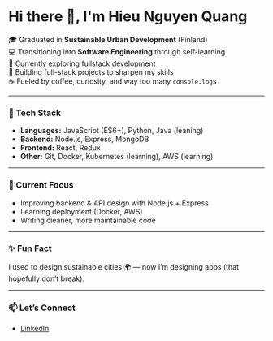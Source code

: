 # Hi there 👋, I'm Hieu Nguyen Quang 

🎓 Graduated in **Sustainable Urban Development** (Finland)  
💻 Transitioning into **Software Engineering** through self-learning  
🌱 Currently exploring fullstack development  
🚀 Building full-stack projects to sharpen my skills  
☕ Fueled by coffee, curiosity, and way too many `console.log`s  

---

### 🔧 Tech Stack  
- **Languages:** JavaScript (ES6+), Python, Java (leaning) 
- **Backend:** Node.js, Express, MongoDB  
- **Frontend:** React, Redux  
- **Other:** Git, Docker, Kubernetes (learning), AWS (learning)  

---

### 📌 Current Focus  
- Improving backend & API design with Node.js + Express  
- Learning deployment (Docker, AWS)  
- Writing cleaner, more maintainable code  

---

### ✨ Fun Fact  
I used to design sustainable cities 🌍 — now I’m designing apps (that hopefully don’t break).  

---

### 📫 Let’s Connect  
- [LinkedIn](https://www.linkedin.com/in/quang-hieu/)  


